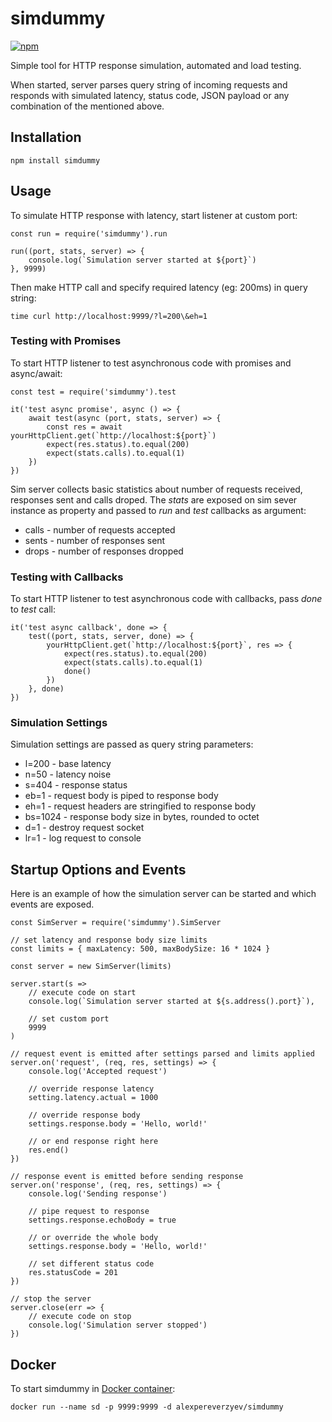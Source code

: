
# simdummy

[![npm](https://img.shields.io/npm/v/simdummy.svg?style=flat-square)](https://www.npmjs.org/package/simdummy)

Simple tool for HTTP response simulation, automated and load testing.

When started, server parses query string of incoming requests and responds with simulated latency, status code, JSON payload or any combination of the mentioned above.


## Installation

```
npm install simdummy
```


## Usage

To simulate HTTP response with latency, start listener at custom port:

```
const run = require('simdummy').run

run((port, stats, server) => {
    console.log(`Simulation server started at ${port}`)
}, 9999)
```

Then make HTTP call and specify required latency (eg: 200ms) in query string:

```
time curl http://localhost:9999/?l=200\&eh=1
```

### Testing with Promises

To start HTTP listener to test asynchronous code with promises and async/await:

```
const test = require('simdummy').test

it('test async promise', async () => {
    await test(async (port, stats, server) => {
        const res = await yourHttpClient.get(`http://localhost:${port}`)
        expect(res.status).to.equal(200)
        expect(stats.calls).to.equal(1)
    })
})
```

Sim server collects basic statistics about number of requests received, responses sent and calls droped. The _stats_ are exposed on sim sever instance as property and passed to _run_ and _test_ callbacks as argument:

- calls - number of requests accepted
- sents - number of responses sent
- drops - number of responses dropped

### Testing with Callbacks

To start HTTP listener to test asynchronous code with callbacks, pass _done_ to _test_ call:

```
it('test async callback', done => {
    test((port, stats, server, done) => {
        yourHttpClient.get(`http://localhost:${port}`, res => {
            expect(res.status).to.equal(200)
            expect(stats.calls).to.equal(1)
            done()
        })
    }, done)
})
```

### Simulation Settings

Simulation settings are passed as query string parameters:

- l=200 - base latency
- n=50 - latency noise
- s=404 - response status
- eb=1 - request body is piped to response body
- eh=1 - request headers are stringified to response body
- bs=1024 - response body size in bytes, rounded to octet
- d=1 - destroy request socket
- lr=1 - log request to console


## Startup Options and Events

Here is an example of how the simulation server can be started and which events are exposed.

```
const SimServer = require('simdummy').SimServer

// set latency and response body size limits
const limits = { maxLatency: 500, maxBodySize: 16 * 1024 }

const server = new SimServer(limits)

server.start(s =>
    // execute code on start
    console.log(`Simulation server started at ${s.address().port}`),

    // set custom port
    9999
)

// request event is emitted after settings parsed and limits applied
server.on('request', (req, res, settings) => {
    console.log('Accepted request')

    // override response latency
    setting.latency.actual = 1000

    // override response body
    settings.response.body = 'Hello, world!'

    // or end response right here
    res.end()
})

// response event is emitted before sending response
server.on('response', (req, res, settings) => {
    console.log('Sending response')

    // pipe request to response
    settings.response.echoBody = true

    // or override the whole body
    settings.response.body = 'Hello, world!'

    // set different status code
    res.statusCode = 201
})

// stop the server
server.close(err => {
    // execute code on stop
    console.log('Simulation server stopped')
})
```

## Docker

To start simdummy in [Docker container](https://hub.docker.com/r/alexpereverzyev/simdummy):

```
docker run --name sd -p 9999:9999 -d alexpereverzyev/simdummy
```
